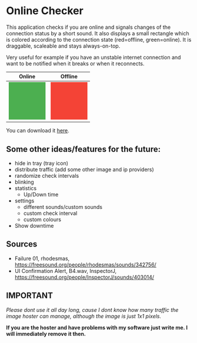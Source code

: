 Online Checker
==============

This application checks if you are online and signals changes of the connection
status by a short sound. It also displays a small rectangle which is colored
according to the connection state (red=offline, green=online). It is draggable,
scaleable and stays always-on-top.

Very useful for example if you have an unstable internet connection and want to
be notified when it breaks or when it reconnects.

|            Online             |              Offline              |
| :---------------------------: | :-------------------------------: |
| ![](documentation/online.png) | ![img](documentation/offline.png) |

You can download it [here](https://github.com/123Jon4/online-checker/releases/tag/1.0.0_beta).

Some other ideas/features for the future:
-----------------------------------------

-   hide in tray (tray icon)
-   distribute traffic (add some other image and ip providers)
-   randomize check intervals
-   blinking
-   statistics
    -   Up/Down time
-   settings
    -   different sounds/custom sounds
    -   custom check interval
    -   custom colours
-   Show downtime

Sources
-------

-   Failure 01, rhodesmas, https://freesound.org/people/rhodesmas/sounds/342756/
-   UI Confirmation Alert, B4.wav, InspectorJ,
    https://freesound.org/people/InspectorJ/sounds/403014/





IMPORTANT
---------

*Please dont use it all day long, cause I dont know how many traffic the image
hoster can manage, although the image is just 1x1 pixels.*

**If you are the hoster and have problems with my software just write me. I will immediately remove it then.**
